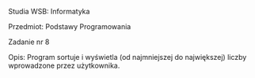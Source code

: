 Studia WSB: Informatyka

Przedmiot: Podstawy Programowania

Zadanie nr 8

Opis: Program sortuje i wyświetla (od najmniejszej do największej) liczby wprowadzone przez użytkownika.

